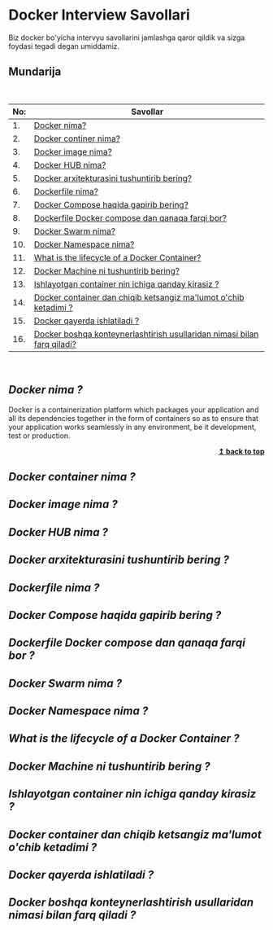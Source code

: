 # Docker Interview Savollari

Biz docker bo'yicha intervyu savollarini jamlashga qaror qildik va sizga foydasi tegadi degan umiddamiz.

## Mundarija

<br/>

| No: |               Savollar          |
|-----|---------------------------------|
| 1.  |[Docker nima?](#q-Docker-nima)|
| 2.  |[Docker continer nima?](#q-Docker-container-nima)|
| 3.  |[Docker image nima?](#docker-image-nima)|
| 4.  |[Docker HUB nima?](#docker-hub-nima)|
| 5.  |[Docker arxitekturasini tushuntirib bering?](#docker-arxitekturasini-tushuntirib-bering)|
| 6.  |[Dockerfile nima?](#dockerfile-nima)|
| 7.  |[Docker Compose haqida gapirib bering?](#docker-compose-haqida-gapirib-bering)|
| 8.  |[Dockerfile Docker compose dan qanaqa farqi bor?](#dockerfile-docker-compose-dan-qanaqa-farqi-bor)|
| 9.  |[Docker Swarm nima?](#docker-swarm-nima)|
| 10. |[Docker Namespace nima?](#docker-namespace-nima)|
| 11. |[What is the lifecycle of a Docker Container?](#what-is-the-lifecycle-of-a-docker-container)|
| 12. |[Docker Machine ni tushuntirib bering?](#docker-machine-ni-tushuntirib-bering)|
| 13. |[Ishlayotgan container nin ichiga qanday kirasiz ?](#ishlayotgan-container-nin-ichiga-qanday-kirasiz)|
| 14. |[Docker container dan chiqib ketsangiz ma'lumot o'chib ketadimi ?](#docker-container-dan-chiqib-ketsangiz-malumot-ochib-ketadimi)|
| 15. |[Docker qayerda ishlatiladi ?](#docker-qayerda-ishlatiladi)|
| 16. |[Docker boshqa konteynerlashtirish usullaridan nimasi bilan farq qiladi?](#docker-boshqa-konteynerlashtirish-usullaridan-nimasi-bilan-farq-qiladi)|

<br/>


##  ***Docker nima ?***

Docker is a containerization platform which packages your application and all its dependencies together in the form of containers so as to ensure that your application works seamlessly in any environment, be it development, test or production.


<div align="right">
     <b><a href="#mundarija">↥ back to top</a></b>
</div>

##  ***Docker container nima ?***
##  ***Docker image nima ?***
##  ***Docker HUB nima ?***
##  ***Docker arxitekturasini tushuntirib bering ?***
##  ***Dockerfile nima ?***
##  ***Docker Compose haqida gapirib bering ?***
##  ***Dockerfile Docker compose dan qanaqa farqi bor ?***
##  ***Docker Swarm nima ?***
##  ***Docker Namespace nima ?***
##  ***What is the lifecycle of a Docker Container ?***
##  ***Docker Machine ni tushuntirib bering ?***
##  ***Ishlayotgan container nin ichiga qanday kirasiz ?***
##  ***Docker container dan chiqib ketsangiz ma'lumot o'chib ketadimi ?***
##  ***Docker qayerda ishlatiladi ?***
##  ***Docker boshqa konteynerlashtirish usullaridan nimasi bilan farq qiladi ?***